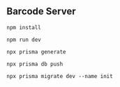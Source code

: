 ## Barcode Server

```
npm install
```

```
npm run dev
```

```
npx prisma generate
```

```
npx prisma db push
```

```
npx prisma migrate dev --name init
```